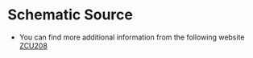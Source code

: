 # Schematic Source
+ You can find more additional information from the following website
[ ZCU208 ](https://www.xilinx.com/products/boards-and-kits/zcu208.html)


